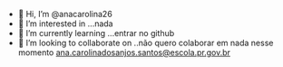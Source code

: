 - 👋 Hi, I’m @anacarolina26
- 👀 I’m interested in ...nada
- 🌱 I’m currently learning ...entrar no github
- 💞️ I’m looking to collaborate on ..não quero colaborar em nada nesse momento
ana.carolinadosanjos.santos@escola.pr.gov.br
<!---
anacarolina26/anacarolina26 is a ✨ special ✨ repository because its `README.md` (this file) appears on your GitHub profile.
You can click the Preview link to take a look at your changes.
--->
